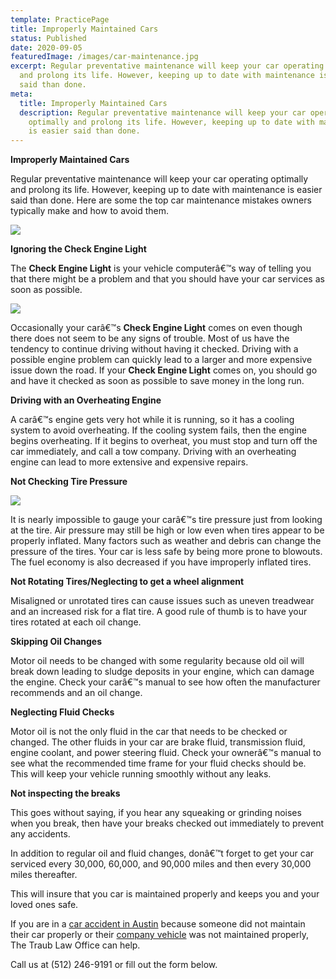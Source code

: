 ```yaml
---
template: PracticePage
title: Improperly Maintained Cars
status: Published
date: 2020-09-05
featuredImage: /images/car-maintenance.jpg
excerpt: Regular preventative maintenance will keep your car operating optimally
  and prolong its life. However, keeping up to date with maintenance is easier
  said than done.
meta:
  title: Improperly Maintained Cars
  description: Regular preventative maintenance will keep your car operating
    optimally and prolong its life. However, keeping up to date with maintenance
    is easier said than done.
---
```

<!--StartFragment-->

**Improperly Maintained Cars**

Regular preventative maintenance will keep your car operating optimally and prolong its life. However, keeping up to date with maintenance is easier said than done. Here are some the top car maintenance mistakes owners typically make and how to avoid them.

<!--EndFragment-->

![](/images/car-maintenance-mistakes.jpg)

<!--StartFragment-->

**Ignoring the Check Engine Light**

The **Check Engine Light** is your vehicle computerâ€™s way of telling you that there might be a problem and that you should have your car services as soon as possible.

<!--EndFragment-->

![](/images/check-engine-light.jpg)

<!--StartFragment-->

Occasionally your carâ€™s **Check Engine Light** comes on even though there does not seem to be any signs of trouble. Most of us have the tendency to continue driving without having it checked. Driving with a possible engine problem can quickly lead to a larger and more expensive issue down the road. If your **Check Engine Light** comes on, you should go and have it checked as soon as possible to save money in the long run.

**Driving with an Overheating Engine**

A carâ€™s engine gets very hot while it is running, so it has a cooling system to avoid overheating. If the cooling system fails, then the engine begins overheating. If it begins to overheat, you must stop and turn off the car immediately, and call a tow company. Driving with an overheating engine can lead to more extensive and expensive repairs.

**Not Checking Tire Pressure**

<!--EndFragment-->

![](/images/tire-pressure.jpg)

<!--StartFragment-->

It is nearly impossible to gauge your carâ€™s tire pressure just from looking at the tire. Air pressure may still be high or low even when tires appear to be properly inflated. Many factors such as weather and debris can change the pressure of the tires. Your car is less safe by being more prone to blowouts. The fuel economy is also decreased if you have improperly inflated tires.

**Not Rotating Tires/Neglecting to get a wheel alignment**

Misaligned or unrotated tires can cause issues such as uneven treadwear and an increased risk for a flat tire. A good rule of thumb is to have your tires rotated at each oil change.

**Skipping Oil Changes**

Motor oil needs to be changed with some regularity because old oil will break down leading to sludge deposits in your engine, which can damage the engine. Check your carâ€™s manual to see how often the manufacturer recommends and an oil change.

**Neglecting Fluid Checks**

Motor oil is not the only fluid in the car that needs to be checked or changed. The other fluids in your car are brake fluid, transmission fluid, engine coolant, and power steering fluid. Check your ownerâ€™s manual to see what the recommended time frame for your fluid checks should be. This will keep your vehicle running smoothly without any leaks.

**Not inspecting the breaks**

This goes without saying, if you hear any squeaking or grinding noises when you break, then have your breaks checked out immediately to prevent any accidents.

In addition to regular oil and fluid changes, donâ€™t forget to get your car serviced every 30,000, 60,000, and 90,000 miles and then every 30,000 miles thereafter.

This will insure that you car is maintained properly and keeps you and your loved ones safe.

If you are in a [car accident in Austin](/practice-areas/car-accident-lawyers/) because someone did not maintain their car properly or their [company vehicle](/practice-areas/truck-accident-lawyer/) was not maintained properly, The Traub Law Office can help.

Call us at (512) 246-9191 or fill out the form below.

<!--EndFragment-->